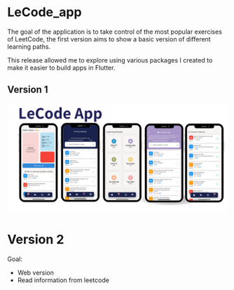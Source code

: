 # LeCode_app

The goal of the application is to take control of the most popular exercises of LeetCode, the first version aims to show a basic version of different learning paths.

This release allowed me to explore using various packages I created to make it easier to build apps in Flutter.

## Version 1
![](reusable_ui.png)



# Version 2
Goal: 
- Web version
- Read information from leetcode